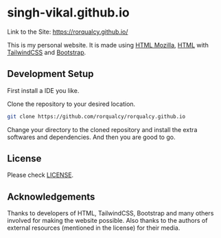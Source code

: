 # singh-vikal.github.io
Link to the Site: https://rorqualcy.github.io/

This is my personal website. It is made using [HTML Mozilla](https://developer.mozilla.org/en-US/docs/Web/HTML), [HTML](https://www.w3schools.com/html/) with [TailwindCSS](https://tailwindcss.com) and [Bootstrap](https://getbootstrap.com/).

## Development Setup

First install a IDE you like.

Clone the repository to your desired location.

```sh
git clone https://github.com/rorqualcy/rorqualcy.github.io
```

Change your directory to the cloned repository and install the extra softwares and dependencies.
And then you are good to go.


## License

Please check [LICENSE](/LICENSE).

## Acknowledgements

Thanks to developers of HTML, TailwindCSS, Bootstrap and many others involved for making the website possible.
Also thanks to the authors of external resources (mentioned in the license) for their media.
